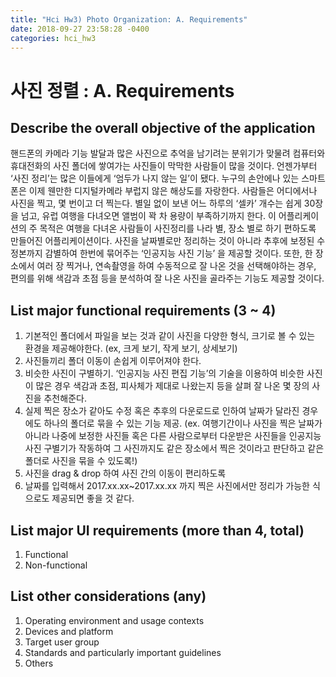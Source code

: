 ```yaml
---
title: "Hci Hw3) Photo Organization: A. Requirements"
date: 2018-09-27 23:58:28 -0400
categories: hci_hw3
---
```


# 사진 정렬 : A. Requirements

## Describe the overall objective of the application
핸드폰의 카메라 기능 발달과 많은 사진으로 추억을 남기려는 분위기가 맞물려 컴퓨터와 휴대전화의 사진 폴더에 쌓여가는 사진들이 막막한 사람들이 많을 것이다. 언젠가부터 ‘사진 정리’는 많은 이들에게 ‘엄두가 나지 않는 일’이 됐다. 누구의 손안에나 있는 스마트폰은 이제 웬만한 디지털카메라 부럽지 않은 해상도를 자랑한다. 사람들은 어디에서나 사진을 찍고, 몇 번이고 더 찍는다. 별일 없이 보낸 어느 하루의 ‘셀카’ 개수는 쉽게 30장을 넘고, 유럽 여행을 다녀오면 앨범이 꽉 차 용량이 부족하기까지 한다. 이 어플리케이션의 주 목적은 여행을 다녀온 사람들이 사진정리를 나라 별, 장소 별로 하기 편하도록 만들어진 어플리케이션이다. 사진을 날짜별로만 정리하는 것이 아니라 추후에 보정된 수정본까지 감별하여 한번에 묶어주는 ‘인공지능 사진 기능’ 을 제공할 것이다. 또한, 한 장소에서 여러 장 찍거나, 연속촬영을 하여 수동적으로 잘 나온 것을 선택해야하는 경우, 편의를 위해 색감과 초점 등을 분석하여 잘 나온 사진을 골라주는 기능도 제공할 것이다. 

## List major functional requirements (3 ~ 4) 
1. 기본적인 폴더에서 파일을 보는 것과 같이 사진을 다양한 형식, 크기로 볼 수 있는 환경을 제공해야한다. (ex, 크게 보기, 작게 보기, 상세보기)
2. 사진들끼리 폴더 이동이 손쉽게 이루어져야 한다.
3. 비슷한 사진이 구별하기. ‘인공지능 사진 편집 기능’의 기술을 이용하여 비슷한 사진이 많은 경우 색감과 초점, 피사체가 제대로 나왔는지 등을 살펴 잘 나온 몇 장의 사진을 추천해준다.
4. 실제 찍은 장소가 같아도 수정 혹은 추후의 다운로드로 인하여 날짜가 달라진 경우에도 하나의 폴더로 묶을 수 있는 기능 제공. (ex. 여행기간이나 사진을 찍은 날짜가 아니라 나중에 보정한 사진들 혹은 다른 사람으로부터 다운받은 사진들을 인공지능 사진 구별기가 작동하여 그 사진까지도 같은 장소에서 찍은 것이라고 판단하고 같은 폴더로 사진을 묶을 수 있도록!)
5. 사진을 drag &  drop 하여 사진 간의 이동이 편리하도록
6. 날짜를 입력해서 2017.xx.xx~2017.xx.xx 까지 찍은 사진에서만 정리가 가능한 식으로도 제공되면 좋을 것 같다.


## List major UI requirements (more than 4, total) 
1. Functional 
2. Non-functional 

## List other considerations (any) 

1. Operating environment and usage contexts  
2. Devices and platform 
3. Target user group  
4. Standards and particularly important guidelines 
5. Others 


